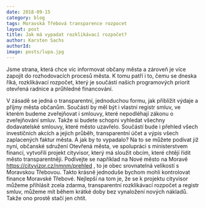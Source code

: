 ```yaml
---
date: 2018-09-15
category: blog
tags: Moravská Třebová transparence rozpocet
layout: post
title: Jak má vypadat rozklikávací rozpočet?
author: Karsten Sachs
authorId: 
image: posts/lupa.jpg
---
```

Jsme strana, která chce víc informovat občany města a zároveň je více zapojit do rozhodovacích procesů města. K tomu patří i to, čemu se dneska říká, rozklikávací rozpočet, který je součástí našich programových priorit otevřená radnice a průhledné financování. 

V zásadě se jedná o transparentní, jednoduchou formu, jak přiblížit výdaje a příjmy města občanům. Součástí by měl být i vlastní registr smluv, ve kterém budeme zveřejňovat i smlouvy, které nepodléhají zákonu o zveřejňování smluv. Takže si budete schopni vyhledat všechny dodavatelské smlouvy, které město uzavřelo. Součástí bude i přehled všech investičních akcích a jejich průběh, transparentní účet a výpis všech zaplacených faktur města. A jak by to vypadalo? Na to se můžete podívat již nyní, občanské sdružení Otevřená města, ve spolupráci s ministerstvem financí, vytvořili projekt cityvisor, který má sloužit obcím, které chtějí řídit město transparentněji. Podívejte se například na Nové město na Moravě https://cityvizor.cz/nmnm/prehled , to je obec srovnatelná velikostí s Moravskou Třebovou. Takto krásně jednoduše bychom mohli kontrolovat finance Moravské Třebové.   Nejlepší na tom je, že se k projektu cityvisor můžeme přihlásit zcela zdarma, transparentní rozklikávací rozpočet a registr smluv, můžeme mít během krátké doby bez vynaložení nových nákladů. Takže ono prostě stačí jen chtít.  
